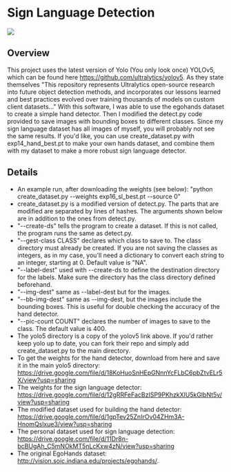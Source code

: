# Sign Language Detection
<img src="sl_run.gif">

## Overview
This project uses the latest version of Yolo (You only look once) YOLOv5, which can be found here https://github.com/ultralytics/yolov5.  As they state themselves "This repository represents Ultralytics open-source research into future object detection methods, and incorporates our lessons learned and best practices evolved over training thousands of models on custom client datasets..." With this software, I was able to use the egohands dataset to create a simple hand detector.  Then I modified the detect.py code provided to save images with bounding boxes to different classes.  Since my sign language dataset has all images of myself, you will probably not see the same results.  If you'd like, you can use create_dataset.py with exp14_hand_best.pt to make your own hands dataset, and combine them with my dataset to make a more robust sign language detector.

## Details
- An example run, after downloading the weights (see below): "python create_dataset.py --weights exp16_sl_best.pt  --source 0"
- create_dataset.py is a modified version of detect.py.  The parts that are modified are separated by lines of hashes.  The arguments shown below are in addition to the ones from detect.py.
- "--create-ds" tells the program to create a dataset.  If this is not called, the program runs the same as detect.py.
- "--gest-class CLASS" declares which class to save to.  The class directory must already be created.  If you are not saving the classes as integers, as in my case, you'll need a dictionary to convert each string to an integer, starting at 0. Default value is "NA".
- "--label-dest" used with --create-ds to define the destination directory for the labels.  Make sure the directory has the class directory defined beforehand.  
- "--img-dest" same as --label-dest but for the images.
- "--bb-img-dest" same as --img-dest, but the images include the bounding boxes.  This is useful for double checking the accuracy of the hand detector.
- "--pic-count COUNT" declares the number of images to save to the class. The default value is 400.
- The yolo5 directory is a copy of the yolov5 link above.  If you'd rather keep yolo up to date, you can fork their repo and simply add create_dataset.py to the main directory.
- To get the weights for the hand detector, download from here and save it in the main yolo5 directory: https://drive.google.com/file/d/18KoHuoSnHEpGNnnYcFLbC6pbZtvELr5X/view?usp=sharing
- The weights for the sign language detector: https://drive.google.com/file/d/12gRRFeFacBzISP9PKhzkXlU5kGIbNt5v/view?usp=sharing
- The modified dataset used for building the hand detector: https://drive.google.com/file/d/1gpTev25ZnIrOv04ZHm3A-HnomQslxue3/view?usp=sharing
- The personal dataset used for sign language detection: https://drive.google.com/file/d/11Dr8n-bcBUgAh_C5mNOkMT5nLcKxw4zN/view?usp=sharing
- The original EgoHands dataset: http://vision.soic.indiana.edu/projects/egohands/.
